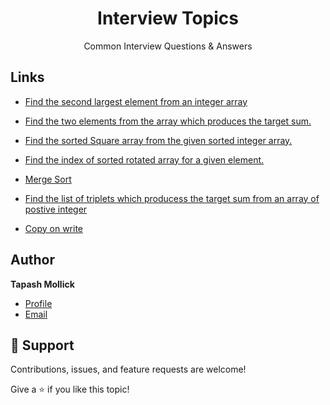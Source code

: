 <!DOCTYPE html>
<html>

<h1 align="center">Interview Topics</h1>
<p align="center">Common Interview Questions & Answers</p>

## Links

- [Find the second largest element from an integer array](https://github.com/tapashm42/InterviewTopics/blob/master/Find2ndLargestNumber.playground/Contents.swift)

- [Find the two elements from the array which produces the target sum.](https://github.com/tapashm42/InterviewTopics/blob/master/TwoNumberSum.playground/Contents.swift)

- [Find the sorted Square array from the given sorted integer array.](https://github.com/tapashm42/InterviewTopics/blob/master/sortedSquareArray.playground/Contents.swift)
  
- [Find the index of sorted rotated array for a given element.](https://github.com/tapashm42/InterviewTopics/blob/master/IndexofRotatedArrayElement.playground/Contents.swift)

- [Merge Sort](https://github.com/tapashm42/InterviewTopics/blob/master/MergesortAlgorithm.playground/Contents.swift)
  
- [Find the list of triplets which producess the target sum from an array of postive integer](https://github.com/tapashm42/InterviewTopics/blob/master/ThreeNumberSum.playground/Contents.swift)

- [Copy on write](https://github.com/tapashm42/InterviewTopics/blob/master/Copyonwrite.playground/Contents.swift)


## Author

**Tapash Mollick**

- [Profile](https://github.com/tapashm42 "Tapash Mollick")
- [Email](mailto:tapashm42@gmail.com?subject=Hi "Hi!")

## 🤝 Support

Contributions, issues, and feature requests are welcome!

Give a ⭐️ if you like this topic!
